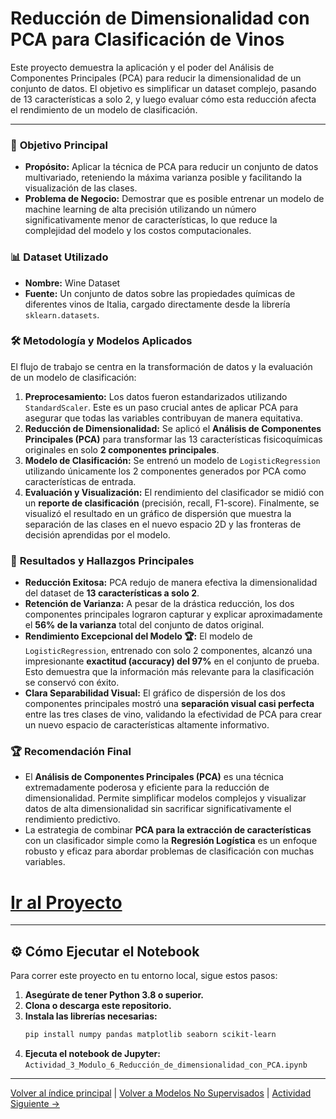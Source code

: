 # Reducción de Dimensionalidad con PCA para Clasificación de Vinos

Este proyecto demuestra la aplicación y el poder del Análisis de Componentes Principales (PCA) para reducir la dimensionalidad de un conjunto de datos. El objetivo es simplificar un dataset complejo, pasando de 13 características a solo 2, y luego evaluar cómo esta reducción afecta el rendimiento de un modelo de clasificación.

---

### 🎯 **Objetivo Principal**
- **Propósito:** Aplicar la técnica de PCA para reducir un conjunto de datos multivariado, reteniendo la máxima varianza posible y facilitando la visualización de las clases.
- **Problema de Negocio:** Demostrar que es posible entrenar un modelo de machine learning de alta precisión utilizando un número significativamente menor de características, lo que reduce la complejidad del modelo y los costos computacionales.

### 📊 **Dataset Utilizado**
- **Nombre:** Wine Dataset
- **Fuente:** Un conjunto de datos sobre las propiedades químicas de diferentes vinos de Italia, cargado directamente desde la librería `sklearn.datasets`.

### 🛠️ **Metodología y Modelos Aplicados**
El flujo de trabajo se centra en la transformación de datos y la evaluación de un modelo de clasificación:
1.  **Preprocesamiento:** Los datos fueron estandarizados utilizando `StandardScaler`. Este es un paso crucial antes de aplicar PCA para asegurar que todas las variables contribuyan de manera equitativa.
2.  **Reducción de Dimensionalidad:** Se aplicó el **Análisis de Componentes Principales (PCA)** para transformar las 13 características fisicoquímicas originales en solo **2 componentes principales**.
3.  **Modelo de Clasificación:** Se entrenó un modelo de `LogisticRegression` utilizando únicamente los 2 componentes generados por PCA como características de entrada.
4.  **Evaluación y Visualización:** El rendimiento del clasificador se midió con un **reporte de clasificación** (precisión, recall, F1-score). Finalmente, se visualizó el resultado en un gráfico de dispersión que muestra la separación de las clases en el nuevo espacio 2D y las fronteras de decisión aprendidas por el modelo.

### 🚀 **Resultados y Hallazgos Principales**
- **Reducción Exitosa:** PCA redujo de manera efectiva la dimensionalidad del dataset de **13 características a solo 2**.
- **Retención de Varianza:** A pesar de la drástica reducción, los dos componentes principales lograron capturar y explicar aproximadamente el **56% de la varianza** total del conjunto de datos original.
- **Rendimiento Excepcional del Modelo 🏆:** El modelo de `LogisticRegression`, entrenado con solo 2 componentes, alcanzó una impresionante **exactitud (accuracy) del 97%** en el conjunto de prueba. Esto demuestra que la información más relevante para la clasificación se conservó con éxito.
- **Clara Separabilidad Visual:** El gráfico de dispersión de los dos componentes principales mostró una **separación visual casi perfecta** entre las tres clases de vino, validando la efectividad de PCA para crear un nuevo espacio de características altamente informativo.

### 🏆 **Recomendación Final**
- El **Análisis de Componentes Principales (PCA)** es una técnica extremadamente poderosa y eficiente para la reducción de dimensionalidad. Permite simplificar modelos complejos y visualizar datos de alta dimensionalidad sin sacrificar significativamente el rendimiento predictivo.
- La estrategia de combinar **PCA para la extracción de características** con un clasificador simple como la **Regresión Logística** es un enfoque robusto y eficaz para abordar problemas de clasificación con muchas variables.

# [**Ir al Proyecto**](../Actividad_3_PCA/Actividad_3_Modulo_6_Reducción_de_dimensionalidad_con_PCA.ipynb)

---

## ⚙️ **Cómo Ejecutar el Notebook**

Para correr este proyecto en tu entorno local, sigue estos pasos:

1.  **Asegúrate de tener Python 3.8 o superior.**
2.  **Clona o descarga este repositorio.**
3.  **Instala las librerías necesarias:**
    ```bash
    pip install numpy pandas matplotlib seaborn scikit-learn
    ```
4.  **Ejecuta el notebook de Jupyter:**
    `Actividad_3_Modulo_6_Reducción_de_dimensionalidad_con_PCA.ipynb`

---

[Volver al índice principal](../../README.md) | [Volver a Modelos No Supervisados](../README.md) | [Actividad Siguiente →](../Actividad_4_Segmentacion_Anomalias/README.md)
